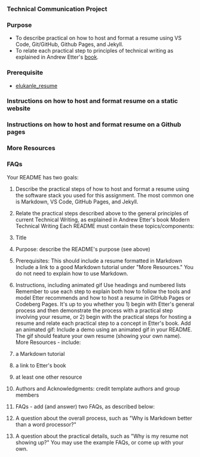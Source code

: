 ### Technical Communication Project

### Purpose

* To describe practical on how to host and format a resume using VS Code, Git/GitHub, Github Pages, and Jekyll.
* To relate each practical step to principles of technical writing as explained in Andrew Etter's [book](https://www.amazon.ca/Modern-Technical-Writing-Introduction-Documentation-ebook/dp/B01A2QL9SS).  

### Prerequisite
* [elukanle_resume](https://github.com/knyabb/technical_communication/blob/main/resume.md)

### Instructions on how to host and format resume on a static website


### Instructions on how to host and format resume on a Github pages


### More Resources


### FAQs


Your README has two goals:
1. Describe the practical steps of how to host and format a resume using the software stack
you used for this assignment. The most common one is Markdown, VS Code, GitHub
Pages, and Jekyll.

2. Relate the practical steps described above to the general principles of current Technical
Writing, as explained in Andrew Etter's book Modern Technical Writing
Each README must contain these topics/components:

1. Title
2. Purpose: describe the README's purpose (see above)
3. Prerequisites: This should include a resume formatted in Markdown
Include a link to a good Markdown tutorial under "More Resources." You do not need
to explain how to use Markdown.
4. Instructions, including animated gif
Use headings and numbered lists
Remember to use each step to explain
both how to follow the tools and model Etter
recommends and how to host a resume in GitHub Pages or Codeberg Pages. It's up to
you whether you 1) begin with Etter's general process and then demonstrate the
process with a practical step involving your resume, or 2) begin with the practical
steps for hosting a resume and relate each practical step to a concept in Etter's book.
Add an animated gif: Include a demo using an animated gif in your README. The gif
should feature your own resume (showing your own name).
More Resources - include:
1. a Markdown tutorial
2. a link to Etter's book
3. at least one other resource
5. Authors and Acknowledgments: credit template authors and group members
6. FAQs - add (and answer) two FAQs, as described below:
1. A question about the overall process, such as "Why is Markdown better than a word
processor?"
2. A question about the practical details, such as "Why is my resume not showing up?"
You may use the example FAQs, or come up with your own.